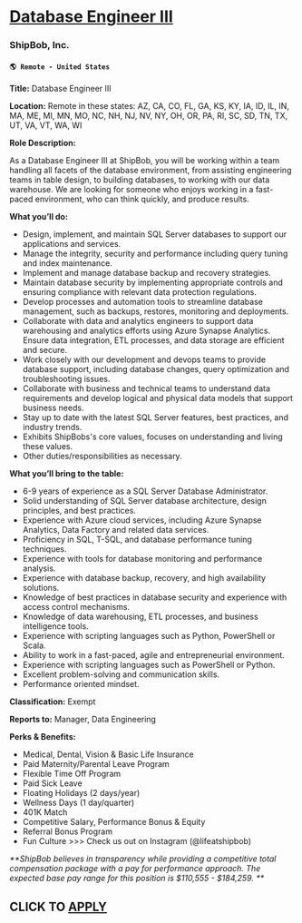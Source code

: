 # [Database Engineer III](https://www.remotewlb.com/apply/database-engineer-iii-103392)  
### ShipBob, Inc.  
#### `🌎 Remote - United States`  

**Title:** Database Engineer III

**Location:** Remote in these states: AZ, CA, CO, FL, GA, KS, KY, IA, ID, IL, IN, MA, ME, MI, MN, MO, NC, NH, NJ, NV, NY, OH, OR, PA, RI, SC, SD, TN, TX, UT, VA, VT, WA, WI

**Role Description:**

As a Database Engineer III at ShipBob, you will be working within a team handling all facets of the database environment, from assisting engineering teams in table design, to building databases, to working with our data warehouse. We are looking for someone who enjoys working in a fast-paced environment, who can think quickly, and produce results.

**What you’ll do:**

  * Design, implement, and maintain SQL Server databases to support our applications and services.
  * Manage the integrity, security and performance including query tuning and index maintenance.
  * Implement and manage database backup and recovery strategies.
  * Maintain database security by implementing appropriate controls and ensuring compliance with relevant data protection regulations. 
  * Develop processes and automation tools to streamline database management, such as backups, restores, monitoring and deployments. 
  * Collaborate with data and analytics engineers to support data warehousing and analytics efforts using Azure Synapse Analytics. Ensure data integration, ETL processes, and data storage are efficient and secure.
  * Work closely with our development and devops teams to provide database support, including database changes, query optimization and troubleshooting issues. 
  * Collaborate with business and technical teams to understand data requirements and develop logical and physical data models that support business needs.
  * Stay up to date with the latest SQL Server features, best practices, and industry trends.
  * Exhibits ShipBobs's core values, focuses on understanding and living these values.
  * Other duties/responsibilities as necessary.

**What you’ll bring to the table:**

  * 6-9 years of experience as a SQL Server Database Administrator.
  * Solid understanding of SQL Server database architecture, design principles, and best practices.
  * Experience with Azure cloud services, including Azure Synapse Analytics, Data Factory and related data services. 
  * Proficiency in SQL, T-SQL, and database performance tuning techniques.
  * Experience with tools for database monitoring and performance analysis. 
  * Experience with database backup, recovery, and high availability solutions. 
  * Knowledge of best practices in database security and experience with access control mechanisms. 
  * Knowledge of data warehousing, ETL processes, and business intelligence tools.
  * Experience with scripting languages such as Python, PowerShell or Scala.
  * Ability to work in a fast-paced, agile and entrepreneurial environment.
  * Experience with scripting languages such as PowerShell or Python.
  * Excellent problem-solving and communication skills.
  * Performance oriented mindset.

**Classification:** Exempt

**Reports to:** Manager, Data Engineering

**Perks & Benefits:**

  * Medical, Dental, Vision & Basic Life Insurance
  * Paid Maternity/Parental Leave Program
  * Flexible Time Off Program
  * Paid Sick Leave
  * Floating Holidays (2 days/year)
  * Wellness Days (1 day/quarter)
  * 401K Match 
  * Competitive Salary, Performance Bonus & Equity
  * Referral Bonus Program
  * Fun Culture >>> Check us out on Instagram (@lifeatshipbob)

_**ShipBob believes in transparency while providing a competitive total compensation package with a pay for performance approach. The expected base pay range for this position is $110,555 \- $184,259. **_

  
## CLICK TO [APPLY](https://www.remotewlb.com/apply/database-engineer-iii-103392)

